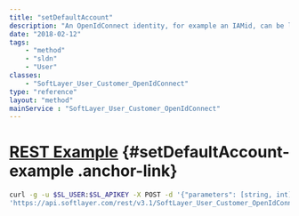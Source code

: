 ```yaml
---
title: "setDefaultAccount"
description: "An OpenIdConnect identity, for example an IAMid, can be linked or mapped to one or more individual SoftLayer users, but no more than one per account. If an OpenIdConnect identity is mapped to multiple accounts in this manner, one such account should be identified as the default account for that identity. Invoke this only on IBMid-authenticated users. "
date: "2018-02-12"
tags:
    - "method"
    - "sldn"
    - "User"
classes:
    - "SoftLayer_User_Customer_OpenIdConnect"
type: "reference"
layout: "method"
mainService : "SoftLayer_User_Customer_OpenIdConnect"
---
```


# [REST Example](#setDefaultAccount-example) <a href="/article/rest/"><i class="fas fa-question"></i></a> {#setDefaultAccount-example .anchor-link} 
```bash
curl -g -u $SL_USER:$SL_APIKEY -X POST -d '{"parameters": [string, int]}' \
'https://api.softlayer.com/rest/v3.1/SoftLayer_User_Customer_OpenIdConnect/{SoftLayer_User_Customer_OpenIdConnectID}/setDefaultAccount'
```
